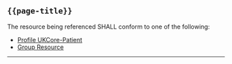 ## `{{page-title}}`

The resource being referenced SHALL conform to one of the following:

- [Profile UKCore-Patient](https://simplifier.net/guide/UK-Core-Implementation-Guide-STU3-Sequence/Home/ProfilesandExtensions/Profile-UKCore-Patient)
- [Group Resource](https://hl7.org/fhir/R4/group.html)

---
